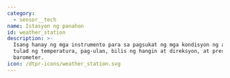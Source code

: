 ```yaml
---
category:
  - sensor__tech
name: Istasyon ng panahon
id: weather_station
description: >-
  Isang hanay ng mga instrumento para sa pagsukat ng mga kondisyon ng atmospera
  tulad ng temperatura, pag-ulan, bilis ng hangin at direksyon, at presyon ng
  barometer.
icon: /dtpr-icons/weather_station.svg
---
```


